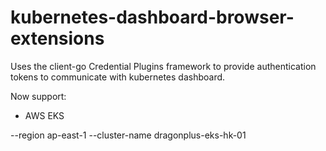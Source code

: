 # kubernetes-dashboard-browser-extensions

Uses the client-go Credential Plugins framework to provide authentication tokens to communicate with kubernetes dashboard.

Now support:
* AWS EKS


--region ap-east-1 --cluster-name dragonplus-eks-hk-01